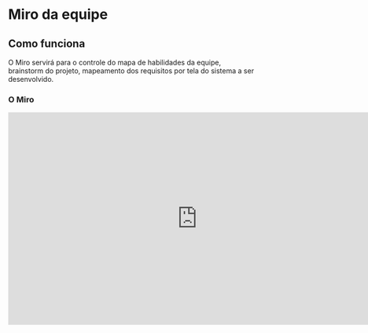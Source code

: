 # Miro da equipe

## Como funciona

O Miro servirá para o controle do mapa de habilidades da equipe, brainstorm do projeto, mapeamento dos requisitos por tela do sistema a ser desenvolvido.

### O Miro

<iframe width="768" height="432" src="https://miro.com/app/live-embed/uXjVKZNl948=/?moveToViewport=-3600,-837,7538,3609&embedId=720465992111" frameborder="0" scrolling="no" allow="fullscreen; clipboard-read; clipboard-write" allowfullscreen></iframe>
